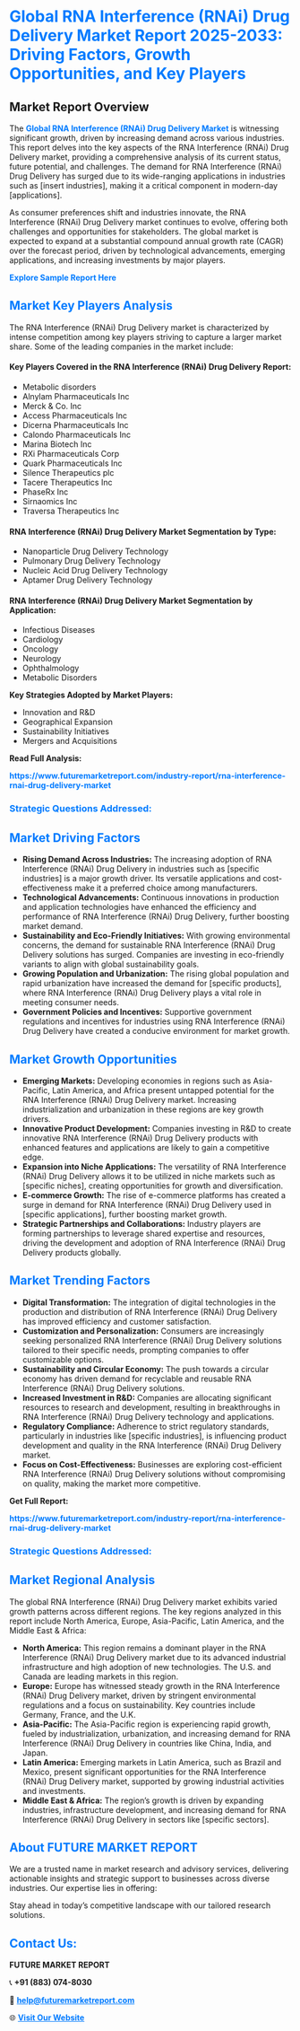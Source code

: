 <h1 style="color: #007BFF;">Global RNA Interference (RNAi) Drug Delivery Market Report 2025-2033: Driving Factors, Growth Opportunities, and Key Players</h1>

<section id="overview">
<h2>Market Report Overview</h2>
<p>The <a href="https://www.futuremarketreport.com/industry-report/rna-interference-rnai-drug-delivery-market" style="color: #007BFF; text-decoration: none;"><strong>Global RNA Interference (RNAi) Drug Delivery Market</strong></a> is witnessing significant growth, driven by increasing demand across various industries. This report delves into the key aspects of the RNA Interference (RNAi) Drug Delivery market, providing a comprehensive analysis of its current status, future potential, and challenges. The demand for RNA Interference (RNAi) Drug Delivery has surged due to its wide-ranging applications in industries such as [insert industries], making it a critical component in modern-day [applications].</p>
<p>As consumer preferences shift and industries innovate, the RNA Interference (RNAi) Drug Delivery market continues to evolve, offering both challenges and opportunities for stakeholders. The global market is expected to expand at a substantial compound annual growth rate (CAGR) over the forecast period, driven by technological advancements, emerging applications, and increasing investments by major players.</p>
</section>

<section id="overview">
<p><a href="https://www.futuremarketreport.com/request-sample/reportId=106682" style="color: #007BFF; text-decoration: none;"><strong>Explore Sample Report Here</strong></a></p>
</section>

<section id="key-players">
<h2 style="color: #007BFF;">Market Key Players Analysis</h2>
<p>The RNA Interference (RNAi) Drug Delivery market is characterized by intense competition among key players striving to capture a larger market share. Some of the leading companies in the market include:</p>
<h4>Key Players Covered in the RNA Interference (RNAi) Drug Delivery Report:</h4>
<ul><li>Metabolic disorders</li><li>Alnylam Pharmaceuticals Inc</li><li>Merck &amp; Co. Inc</li><li>Access Pharmaceuticals Inc</li><li>Dicerna Pharmaceuticals Inc</li><li>Calondo Pharmaceuticals Inc</li><li>Marina Biotech Inc</li><li>RXi Pharmaceuticals Corp</li><li>Quark Pharmaceuticals Inc</li><li>Silence Therapeutics plc</li><li>Tacere Therapeutics Inc</li><li>PhaseRx Inc</li><li>Sirnaomics Inc</li><li>Traversa Therapeutics Inc</li></ul>
<h4>RNA Interference (RNAi) Drug Delivery Market Segmentation by Type:</h4>
<ul><li>Nanoparticle Drug Delivery Technology</li><li>Pulmonary Drug Delivery Technology</li><li>Nucleic Acid Drug Delivery Technology</li><li>Aptamer Drug Delivery Technology</li></ul>

<h4>RNA Interference (RNAi) Drug Delivery Market Segmentation by Application:</h4>
<ul><li>Infectious Diseases</li><li>Cardiology</li><li>Oncology</li><li>Neurology</li><li>Ophthalmology</li><li>Metabolic Disorders</li></ul>
<p><strong>Key Strategies Adopted by Market Players:</strong></p>
<ul>
<li>Innovation and R&D</li>
<li>Geographical Expansion</li>
<li>Sustainability Initiatives</li>
<li>Mergers and Acquisitions</li>
</ul>
</section>

<section>
<p><strong>Read Full Analysis: </strong></p><a href="https://www.futuremarketreport.com/industry-report/rna-interference-rnai-drug-delivery-market" style="color: #007BFF; text-decoration: none;"><strong>https://www.futuremarketreport.com/industry-report/rna-interference-rnai-drug-delivery-market</strong></a>
<h3 style="color: #007BFF;">Strategic Questions Addressed:</h3>
</section>

<section id="driving-factors">
<h2 style="color: #007BFF;">Market Driving Factors</h2>
<ul>
<li><strong>Rising Demand Across Industries:</strong> The increasing adoption of RNA Interference (RNAi) Drug Delivery in industries such as [specific industries] is a major growth driver. Its versatile applications and cost-effectiveness make it a preferred choice among manufacturers.</li>
<li><strong>Technological Advancements:</strong> Continuous innovations in production and application technologies have enhanced the efficiency and performance of RNA Interference (RNAi) Drug Delivery, further boosting market demand.</li>
<li><strong>Sustainability and Eco-Friendly Initiatives:</strong> With growing environmental concerns, the demand for sustainable RNA Interference (RNAi) Drug Delivery solutions has surged. Companies are investing in eco-friendly variants to align with global sustainability goals.</li>
<li><strong>Growing Population and Urbanization:</strong> The rising global population and rapid urbanization have increased the demand for [specific products], where RNA Interference (RNAi) Drug Delivery plays a vital role in meeting consumer needs.</li>
<li><strong>Government Policies and Incentives:</strong> Supportive government regulations and incentives for industries using RNA Interference (RNAi) Drug Delivery have created a conducive environment for market growth.</li>
</ul>
</section>

<section id="growth-opportunities">
<h2 style="color: #007BFF;">Market Growth Opportunities</h2>
<ul>
<li><strong>Emerging Markets:</strong> Developing economies in regions such as Asia-Pacific, Latin America, and Africa present untapped potential for the RNA Interference (RNAi) Drug Delivery market. Increasing industrialization and urbanization in these regions are key growth drivers.</li>
<li><strong>Innovative Product Development:</strong> Companies investing in R&D to create innovative RNA Interference (RNAi) Drug Delivery products with enhanced features and applications are likely to gain a competitive edge.</li>
<li><strong>Expansion into Niche Applications:</strong> The versatility of RNA Interference (RNAi) Drug Delivery allows it to be utilized in niche markets such as [specific niches], creating opportunities for growth and diversification.</li>
<li><strong>E-commerce Growth:</strong> The rise of e-commerce platforms has created a surge in demand for RNA Interference (RNAi) Drug Delivery used in [specific applications], further boosting market growth.</li>
<li><strong>Strategic Partnerships and Collaborations:</strong> Industry players are forming partnerships to leverage shared expertise and resources, driving the development and adoption of RNA Interference (RNAi) Drug Delivery products globally.</li>
</ul>
</section>

<section id="trending-factors">
<h2 style="color: #007BFF;">Market Trending Factors</h2>
<ul>
<li><strong>Digital Transformation:</strong> The integration of digital technologies in the production and distribution of RNA Interference (RNAi) Drug Delivery has improved efficiency and customer satisfaction.</li>
<li><strong>Customization and Personalization:</strong> Consumers are increasingly seeking personalized RNA Interference (RNAi) Drug Delivery solutions tailored to their specific needs, prompting companies to offer customizable options.</li>
<li><strong>Sustainability and Circular Economy:</strong> The push towards a circular economy has driven demand for recyclable and reusable RNA Interference (RNAi) Drug Delivery solutions.</li>
<li><strong>Increased Investment in R&D:</strong> Companies are allocating significant resources to research and development, resulting in breakthroughs in RNA Interference (RNAi) Drug Delivery technology and applications.</li>
<li><strong>Regulatory Compliance:</strong> Adherence to strict regulatory standards, particularly in industries like [specific industries], is influencing product development and quality in the RNA Interference (RNAi) Drug Delivery market.</li>
<li><strong>Focus on Cost-Effectiveness:</strong> Businesses are exploring cost-efficient RNA Interference (RNAi) Drug Delivery solutions without compromising on quality, making the market more competitive.</li>
</ul>
</section>

<section>
<p><strong>Get Full Report: </strong></p><a href="https://www.futuremarketreport.com/industry-report/rna-interference-rnai-drug-delivery-market" style="color: #007BFF; text-decoration: none;"><strong>https://www.futuremarketreport.com/industry-report/rna-interference-rnai-drug-delivery-market</strong></a>
<h3 style="color: #007BFF;">Strategic Questions Addressed:</h3>
</section>


<section id="regional-analysis">
<h2 style="color: #007BFF;">Market Regional Analysis</h2>
<p>The global RNA Interference (RNAi) Drug Delivery market exhibits varied growth patterns across different regions. The key regions analyzed in this report include North America, Europe, Asia-Pacific, Latin America, and the Middle East & Africa:</p>
<ul>
<li><strong>North America:</strong> This region remains a dominant player in the RNA Interference (RNAi) Drug Delivery market due to its advanced industrial infrastructure and high adoption of new technologies. The U.S. and Canada are leading markets in this region.</li>
<li><strong>Europe:</strong> Europe has witnessed steady growth in the RNA Interference (RNAi) Drug Delivery market, driven by stringent environmental regulations and a focus on sustainability. Key countries include Germany, France, and the U.K.</li>
<li><strong>Asia-Pacific:</strong> The Asia-Pacific region is experiencing rapid growth, fueled by industrialization, urbanization, and increasing demand for RNA Interference (RNAi) Drug Delivery in countries like China, India, and Japan.</li>
<li><strong>Latin America:</strong> Emerging markets in Latin America, such as Brazil and Mexico, present significant opportunities for the RNA Interference (RNAi) Drug Delivery market, supported by growing industrial activities and investments.</li>
<li><strong>Middle East & Africa:</strong> The region’s growth is driven by expanding industries, infrastructure development, and increasing demand for RNA Interference (RNAi) Drug Delivery in sectors like [specific sectors].</li>
</ul>
</section>

<footer>
<h2 style="color: #007BFF;">About FUTURE MARKET REPORT</h2>
<p>We are a trusted name in market research and advisory services, delivering actionable insights and strategic support to businesses across diverse industries. Our expertise lies in offering:</p>

<p>Stay ahead in today’s competitive landscape with our tailored research solutions.</p>

<h2 style="color: #007BFF;">Contact Us:</h2>
<p><strong>FUTURE MARKET REPORT</strong></p>
<p>📞 <strong>+91 (883) 074-8030</strong></p>
<p>📧 <strong><a href="mailto:help@futuremarketreport.com" style="color: #007BFF;">help@futuremarketreport.com</a></strong></p>
<p>🌐 <strong><a href="https://www.futuremarketreport.com/" style="color: #007BFF;">Visit Our Website</a></strong></p>
</footer>